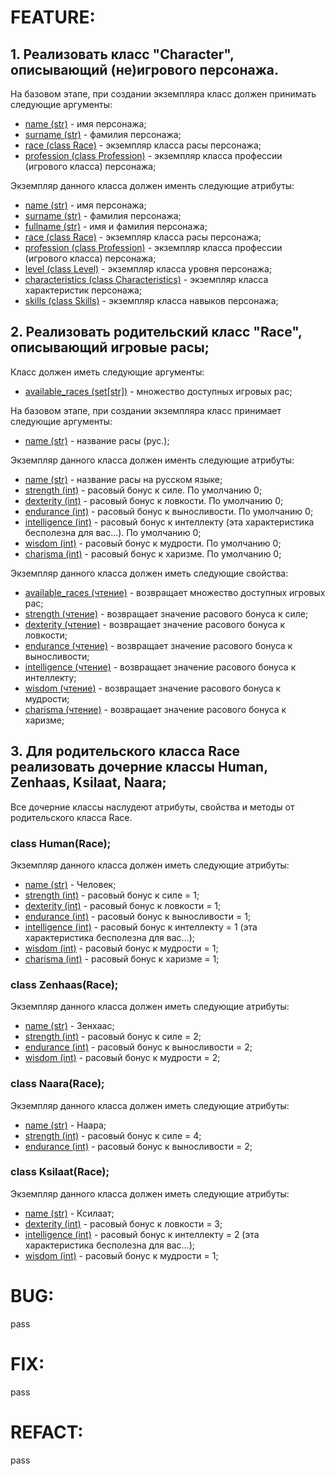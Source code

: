 # FEATURE:
## 1. Реализовать класс "Character", описывающий (не)игрового персонажа.
На базовом этапе, при создании экземпляра класс должен принимать следующие аргументы:
* <u>name (str)</u> - имя персонажа;
* <u>surname (str)</u> - фамилия персонажа;
* <u>race (class Race)</u> - экземпляр класса расы персонажа;
* <u>profession (class Profession)</u> - экземпляр класса профессии (игрового класса) персонажа;

Экземпляр данного класса должен именть следующие атрибуты:
* <u>name (str)</u> - имя персонажа;
* <u>surname (str)</u> - фамилия персонажа;
* <u>fullname (str)</u> - имя и фамилия персонажа;
* <u>race (class Race)</u> - экземпляр класса расы персонажа;
* <u>profession (class Profession)</u> - экземпляр класса профессии (игрового класса) персонажа;
* <u>level (class Level)</u> - экземпляр класса уровня персонажа;
* <u>characteristics (class Characteristics)</u> - экземпляр класса характеристик персонажа;
* <u>skills (class Skills)</u> - экземпляр класса навыков персонажа;

## 2. Реализовать родительский класс "Race", описывающий игровые расы;
Класс должен иметь следующие аргументы:
* <u>available_races (set[str])</u> - множество доступных игровых рас;

На базовом этапе, при создании экземпляра класс принимает следующие аргументы:
* <u>name (str)</u> - название расы (рус.);

Экземпляр данного класса должен именть следующие атрибуты:
* <u>name (str)</u> - название расы на русском языке;
* <u>strength (int)</u> - расовый бонус к силе. По умолчанию 0;
* <u>dexterity (int)</u> - расовый бонус к ловкости. По умолчанию 0;
* <u>endurance (int)</u> - расовый бонус к выносливости. По умолчанию 0;
* <u>intelligence (int)</u> - расовый бонус к интеллекту (эта характеристика бесполезна для вас...). По умолчанию 0;
* <u>wisdom (int)</u> - расовый бонус к мудрости. По умолчанию 0;
* <u>charisma (int)</u> - расовый бонус к харизме. По умолчанию 0;

Экземпляр данного класса должен иметь следующие свойства:
* <u>available_races (чтение)</u> - возвращает множество доступных игровых рас;
* <u>strength (чтение)</u> - возвращает значение расового бонуса к силе;
* <u>dexterity (чтение)</u> - возвращает значение расового бонуса к ловкости;
* <u>endurance (чтение)</u> - возвращает значение расового бонуса к выносливости;
* <u>intelligence (чтение)</u> - возвращает значение расового бонуса к интеллекту;
* <u>wisdom (чтение)</u> - возвращает значение расового бонуса к мудрости;
* <u>charisma (чтение)</u> - возвращает значение расового бонуса к харизме;

## 3. Для родительского класса Race реализовать дочерние классы Human, Zenhaas, Ksilaat, Naara;
Все дочерние классы наслудеют атрибуты, свойства и методы от родительского класса Race.

### class Human(Race);
Экземпляр данного класса должен иметь следующие атрибуты:
* <u>name (str)</u> - Человек;
* <u>strength (int)</u> - расовый бонус к силе = 1;
* <u>dexterity (int)</u> - расовый бонус к ловкости = 1;
* <u>endurance (int)</u> - расовый бонус к выносливости = 1;
* <u>intelligence (int)</u> - расовый бонус к интеллекту  = 1 (эта характеристика бесполезна для вас...);
* <u>wisdom (int)</u> - расовый бонус к мудрости = 1;
* <u>charisma (int)</u> - расовый бонус к харизме = 1;

### class Zenhaas(Race);
Экземпляр данного класса должен иметь следующие атрибуты:
* <u>name (str)</u> - Зенхаас;
* <u>strength (int)</u> - расовый бонус к силе = 2;
* <u>endurance (int)</u> - расовый бонус к выносливости = 2;
* <u>wisdom (int)</u> - расовый бонус к мудрости = 2;

### class Naara(Race);
Экземпляр данного класса должен иметь следующие атрибуты:
* <u>name (str)</u> - Наара;
* <u>strength (int)</u> - расовый бонус к силе = 4;
* <u>endurance (int)</u> - расовый бонус к выносливости = 2;

### class Ksilaat(Race);
Экземпляр данного класса должен иметь следующие атрибуты:
* <u>name (str)</u> - Ксилаат;
* <u>dexterity (int)</u> - расовый бонус к ловкости = 3;
* <u>intelligence (int)</u> - расовый бонус к интеллекту  = 2 (эта характеристика бесполезна для вас...);
* <u>wisdom (int)</u> - расовый бонус к мудрости = 1;

# BUG:
pass

# FIX:
pass

# REFACT:
pass